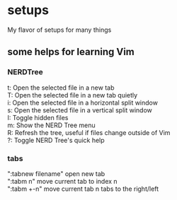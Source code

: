 # setups
My flavor of setups for many things
## some helps for learning Vim
### NERDTree
t: Open the selected file in a new tab<br />
T: Open the selected file in a new tab quietly<br />
i: Open the selected file in a horizontal split window<br />
s: Open the selected file in a vertical split window<br />
I: Toggle hidden files<br />
m: Show the NERD Tree menu<br />
R: Refresh the tree, useful if files change outside of Vim<br />
?: Toggle NERD Tree's quick help<br />
### tabs
":tabnew filename" open new tab<br />
":tabm n" move current tab to index n<br />
":tabm +-n" move current tab n tabs to the right/left<br />
